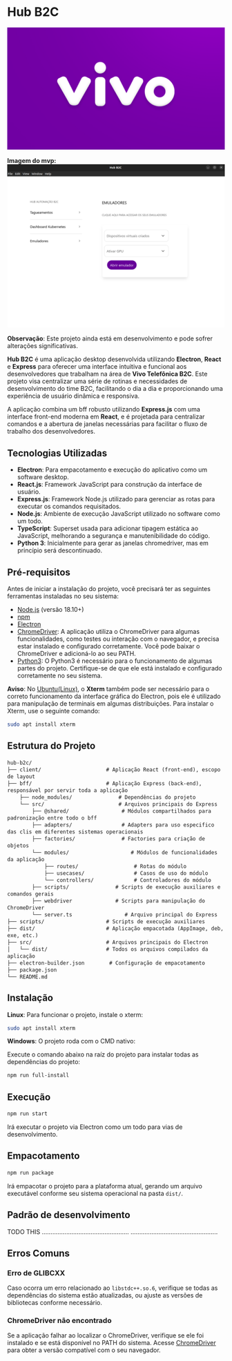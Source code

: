 # Hub B2C

![Vivo](assets/image.png)

**Imagem do mvp:**
![Hub B2C](assets/hub-b2c.png)

**Observação**: Este projeto ainda está em desenvolvimento e pode sofrer alterações significativas.

**Hub B2C** é uma aplicação desktop desenvolvida utilizando **Electron**, **React** e **Express** para oferecer uma interface intuitiva e funcional aos desenvolvedores que trabalham na área de **Vivo Telefônica B2C**. Este projeto visa centralizar uma série de rotinas e necessidades de desenvolvimento do time B2C, facilitando o dia a dia e proporcionando uma experiência de usuário dinâmica e responsiva.

A aplicação combina um bff robusto utilizando **Express.js** com uma interface front-end moderna em **React**, e é projetada para centralizar comandos e a abertura de janelas necessárias para facilitar o fluxo de trabalho dos desenvolvedores.

## Tecnologias Utilizadas

- **Electron**: Para empacotamento e execução do aplicativo como um software desktop.
- **React.js**: Framework JavaScript para construção da interface de usuário.
- **Express.js**: Framework Node.js utilizado para gerenciar as rotas para executar os comandos requisitados.
- **Node.js**: Ambiente de execução JavaScript utilizado no software como um todo.
- **TypeScript**: Superset usada para adicionar tipagem estática ao JavaScript, melhorando a segurança e manutenibilidade do código.
- **Python 3**: Inicialmente para gerar as janelas chromedriver, mas em princípio será descontinuado.

## Pré-requisitos

Antes de iniciar a instalação do projeto, você precisará ter as seguintes ferramentas instaladas no seu sistema:

- [Node.js](https://nodejs.org/) (versão 18.10+)
- [npm](https://www.npmjs.com/)
- [Electron](https://www.electronjs.org/)
- [ChromeDriver](https://sites.google.com/a/chromium.org/chromedriver/downloads): A aplicação utiliza o ChromeDriver para algumas funcionalidades, como testes ou interação com o navegador, e precisa estar instalado e configurado corretamente. Você pode baixar o ChromeDriver e adicioná-lo ao seu PATH.
- [Python3](https://www.python.org/): O Python3 é necessário para o funcionamento de algumas partes do projeto. Certifique-se de que ele está instalado e configurado corretamente no seu sistema.

**Aviso**: No [Ubuntu(Linux)](https://ubuntu.com/), o **Xterm** também pode ser necessário para o correto funcionamento da interface gráfica do Electron, pois ele é utilizado para manipulação de terminais em algumas distribuições. Para instalar o Xterm, use o seguinte comando:
```bash
sudo apt install xterm
```

## Estrutura do Projeto

    hub-b2c/
    ├── client/                     # Aplicação React (front-end), escopo de layout
    ├── bff/                        # Aplicação Express (back-end), responsável por servir toda a aplicação
        ├── node_modules/               # Dependências do projeto
        └── src/                        # Arquivos principais do Express
            ├── @shared/                 # Módulos compartilhados para padronização entre todo o bff
            ├── adapters/                # Adapters para uso especifico das clis em diferentes sistemas operacionais
            ├── factories/               # Factories para criação de objetos
            └── modules/                    # Módulos de funcionalidades da aplicação 
                ├── routes/                  # Rotas do módulo
                ├── usecases/                # Casos de uso do módulo
                └── controllers/             # Controladores do módulo
            ├── scripts/               # Scripts de execução auxiliares e comandos gerais
            ├── webdriver              # Scripts para manipulação do ChromeDriver
            └── server.ts                 # Arquivo principal do Express
    ├── scripts/                    # Scripts de execução auxiliares
    ├── dist/                       # Aplicação empacotada (AppImage, deb, exe, etc.)
    ├── src/                        # Arquivos principais do Electron
    │   └── dist/                   # Todos os arquivos compilados da aplicação
    ├── electron-builder.json        # Configuração de empacotamento
    ├── package.json
    └── README.md


## Instalação
**Linux**: Para funcionar o projeto, instale o xterm:
```bash
sudo apt install xterm
```
**Windows**: O projeto roda com o CMD nativo:

Execute o comando abaixo na raíz do projeto para instalar todas as dependências do projeto:
```bash
npm run full-install
```

## Execução
```bash
npm run start
```
Irá executar o projeto via Electron como um todo para vias de desenvolvimento.

## Empacotamento
```bash
npm run package
```
Irá empacotar o projeto para a plataforma atual, gerando um arquivo executável conforme seu sistema operacional na pasta `dist/`.

## Padrão de desenvolvimento
TODO THIS
..................................................
..................................................

## Erros Comuns

### Erro de GLIBCXX
Caso ocorra um erro relacionado ao `libstdc++.so.6`, verifique se todas as dependências do sistema estão atualizadas, ou ajuste as versões de bibliotecas conforme necessário.

### ChromeDriver não encontrado
Se a aplicação falhar ao localizar o ChromeDriver, verifique se ele foi instalado e se está disponível no PATH do sistema. Acesse [ChromeDriver](https://sites.google.com/a/chromium.org/chromedriver/downloads) para obter a versão compatível com o seu navegador.

